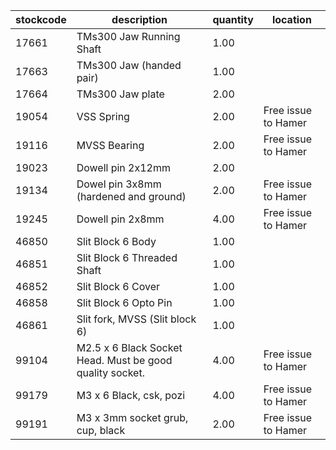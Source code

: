 |stockcode|description|quantity|location|
|---------|-----------|--------|--------|
|17661|TMs300 Jaw Running Shaft|1.00||
|17663|TMs300 Jaw (handed pair)|1.00||
|17664|TMs300 Jaw plate|2.00||
|19054|VSS Spring|2.00|Free issue to Hamer|
|19116|MVSS Bearing|2.00|Free issue to Hamer|
|19023|Dowell pin 2x12mm|2.00||
|19134|Dowel pin 3x8mm (hardened and ground)|2.00|Free issue to Hamer|
|19245|Dowell pin 2x8mm|4.00|Free issue to Hamer|
|46850|Slit Block 6 Body|1.00||
|46851|Slit Block 6 Threaded Shaft|1.00||
|46852|Slit Block 6 Cover|1.00||
|46858|Slit Block 6 Opto Pin|1.00||
|46861|Slit fork, MVSS (Slit block 6)|1.00||
|99104|M2.5 x 6 Black Socket Head. Must be good quality socket.|4.00|Free issue to Hamer|
|99179|M3 x 6 Black, csk, pozi|4.00|Free issue to Hamer|
|99191|M3 x 3mm socket grub, cup, black|2.00|Free issue to Hamer|
